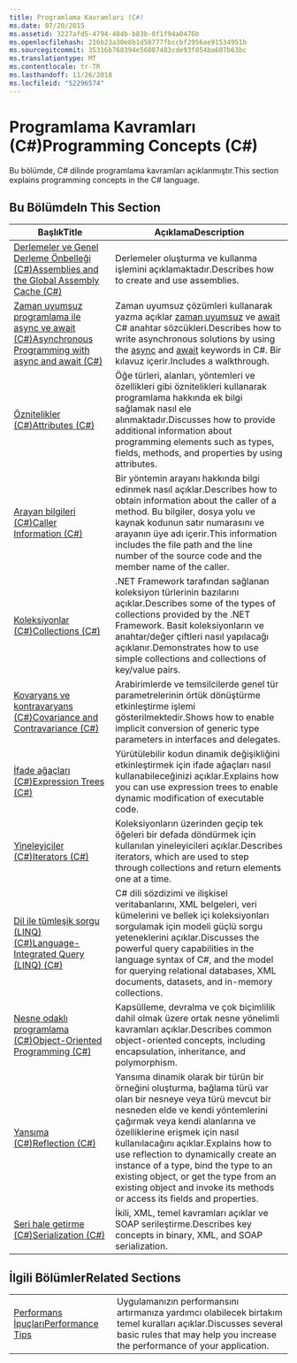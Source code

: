 ```yaml
---
title: Programlama Kavramları (C#)
ms.date: 07/20/2015
ms.assetid: 3227afd5-4794-484b-b83b-0f1f94a0476b
ms.openlocfilehash: 216b23a30e8b1d58777fbccbf2956ae91534951b
ms.sourcegitcommit: 35316b768394e56087483cde93f854ba607b63bc
ms.translationtype: MT
ms.contentlocale: tr-TR
ms.lasthandoff: 11/26/2018
ms.locfileid: "52296574"
---
```

# <a name="programming-concepts-c"></a><span data-ttu-id="9e088-102">Programlama Kavramları (C#)</span><span class="sxs-lookup"><span data-stu-id="9e088-102">Programming Concepts (C#)</span></span>
<span data-ttu-id="9e088-103">Bu bölümde, C# dilinde programlama kavramları açıklanmıştır.</span><span class="sxs-lookup"><span data-stu-id="9e088-103">This section explains programming concepts in the C# language.</span></span>  
  
## <a name="in-this-section"></a><span data-ttu-id="9e088-104">Bu Bölümde</span><span class="sxs-lookup"><span data-stu-id="9e088-104">In This Section</span></span>  
  
|<span data-ttu-id="9e088-105">Başlık</span><span class="sxs-lookup"><span data-stu-id="9e088-105">Title</span></span>|<span data-ttu-id="9e088-106">Açıklama</span><span class="sxs-lookup"><span data-stu-id="9e088-106">Description</span></span>|  
|-----------|-----------------|  
|[<span data-ttu-id="9e088-107">Derlemeler ve Genel Derleme Önbelleği (C#)</span><span class="sxs-lookup"><span data-stu-id="9e088-107">Assemblies and the Global Assembly Cache (C#)</span></span>](../../../csharp/programming-guide/concepts/assemblies-gac/index.md)|<span data-ttu-id="9e088-108">Derlemeler oluşturma ve kullanma işlemini açıklamaktadır.</span><span class="sxs-lookup"><span data-stu-id="9e088-108">Describes how to create and use assemblies.</span></span>|  
|[<span data-ttu-id="9e088-109">Zaman uyumsuz programlama ile async ve await (C#)</span><span class="sxs-lookup"><span data-stu-id="9e088-109">Asynchronous Programming with async and await (C#)</span></span>](../../../csharp/programming-guide/concepts/async/index.md)|<span data-ttu-id="9e088-110">Zaman uyumsuz çözümleri kullanarak yazma açıklar [zaman uyumsuz](../../../csharp/language-reference/keywords/async.md) ve [await](../../../csharp/language-reference/keywords/await.md) C# anahtar sözcükleri.</span><span class="sxs-lookup"><span data-stu-id="9e088-110">Describes how to write asynchronous solutions by using the [async](../../../csharp/language-reference/keywords/async.md) and [await](../../../csharp/language-reference/keywords/await.md) keywords in C#.</span></span> <span data-ttu-id="9e088-111">Bir kılavuz içerir.</span><span class="sxs-lookup"><span data-stu-id="9e088-111">Includes a walkthrough.</span></span>|  
|[<span data-ttu-id="9e088-112">Öznitelikler (C#)</span><span class="sxs-lookup"><span data-stu-id="9e088-112">Attributes (C#)</span></span>](../../../csharp/programming-guide/concepts/attributes/index.md)|<span data-ttu-id="9e088-113">Öğe türleri, alanları, yöntemleri ve özellikleri gibi öznitelikleri kullanarak programlama hakkında ek bilgi sağlamak nasıl ele alınmaktadır.</span><span class="sxs-lookup"><span data-stu-id="9e088-113">Discusses how to provide additional information about programming elements such as types, fields, methods, and properties by using attributes.</span></span>|  
|[<span data-ttu-id="9e088-114">Arayan bilgileri (C#)</span><span class="sxs-lookup"><span data-stu-id="9e088-114">Caller Information (C#)</span></span>](../../../csharp/programming-guide/concepts/caller-information.md)|<span data-ttu-id="9e088-115">Bir yöntemin arayanı hakkında bilgi edinmek nasıl açıklar.</span><span class="sxs-lookup"><span data-stu-id="9e088-115">Describes how to obtain information about the caller of a method.</span></span> <span data-ttu-id="9e088-116">Bu bilgiler, dosya yolu ve kaynak kodunun satır numarasını ve arayanın üye adı içerir.</span><span class="sxs-lookup"><span data-stu-id="9e088-116">This information includes the file path and the line number of the source code and the member name of the caller.</span></span>|  
|[<span data-ttu-id="9e088-117">Koleksiyonlar (C#)</span><span class="sxs-lookup"><span data-stu-id="9e088-117">Collections (C#)</span></span>](../../../csharp/programming-guide/concepts/collections.md)|<span data-ttu-id="9e088-118">.NET Framework tarafından sağlanan koleksiyon türlerinin bazılarını açıklar.</span><span class="sxs-lookup"><span data-stu-id="9e088-118">Describes some of the types of collections provided by the .NET Framework.</span></span> <span data-ttu-id="9e088-119">Basit koleksiyonların ve anahtar/değer çiftleri nasıl yapılacağı açıklanır.</span><span class="sxs-lookup"><span data-stu-id="9e088-119">Demonstrates how to use simple collections and collections of key/value pairs.</span></span>|  
|[<span data-ttu-id="9e088-120">Kovaryans ve kontravaryans (C#)</span><span class="sxs-lookup"><span data-stu-id="9e088-120">Covariance and Contravariance (C#)</span></span>](../../../csharp/programming-guide/concepts/covariance-contravariance/index.md)|<span data-ttu-id="9e088-121">Arabirimlerde ve temsilcilerde genel tür parametrelerinin örtük dönüştürme etkinleştirme işlemi gösterilmektedir.</span><span class="sxs-lookup"><span data-stu-id="9e088-121">Shows how to enable implicit conversion of generic type parameters in interfaces and delegates.</span></span>|  
|[<span data-ttu-id="9e088-122">İfade ağaçları (C#)</span><span class="sxs-lookup"><span data-stu-id="9e088-122">Expression Trees (C#)</span></span>](../../../csharp/programming-guide/concepts/expression-trees/index.md)|<span data-ttu-id="9e088-123">Yürütülebilir kodun dinamik değişikliğini etkinleştirmek için ifade ağaçları nasıl kullanabileceğinizi açıklar.</span><span class="sxs-lookup"><span data-stu-id="9e088-123">Explains how you can use expression trees to enable dynamic modification of executable code.</span></span>|  
|[<span data-ttu-id="9e088-124">Yineleyiciler (C#)</span><span class="sxs-lookup"><span data-stu-id="9e088-124">Iterators (C#)</span></span>](../../../csharp/programming-guide/concepts/iterators.md)|<span data-ttu-id="9e088-125">Koleksiyonların üzerinden geçip tek öğeleri bir defada döndürmek için kullanılan yineleyicileri açıklar.</span><span class="sxs-lookup"><span data-stu-id="9e088-125">Describes iterators, which are used to step through collections and return elements one at a time.</span></span>|  
|[<span data-ttu-id="9e088-126">Dil ile tümleşik sorgu (LINQ) (C#)</span><span class="sxs-lookup"><span data-stu-id="9e088-126">Language-Integrated Query (LINQ) (C#)</span></span>](../../../csharp/programming-guide/concepts/linq/index.md)|<span data-ttu-id="9e088-127">C# dili sözdizimi ve ilişkisel veritabanlarını, XML belgeleri, veri kümelerini ve bellek içi koleksiyonları sorgulamak için modeli güçlü sorgu yeteneklerini açıklar.</span><span class="sxs-lookup"><span data-stu-id="9e088-127">Discusses the powerful query capabilities in the language syntax of C#, and the model for querying relational databases, XML documents, datasets, and in-memory collections.</span></span>|  
|[<span data-ttu-id="9e088-128">Nesne odaklı programlama (C#)</span><span class="sxs-lookup"><span data-stu-id="9e088-128">Object-Oriented Programming (C#)</span></span>](../../../csharp/programming-guide/concepts/object-oriented-programming.md)|<span data-ttu-id="9e088-129">Kapsülleme, devralma ve çok biçimlilik dahil olmak üzere ortak nesne yönelimli kavramları açıklar.</span><span class="sxs-lookup"><span data-stu-id="9e088-129">Describes common object-oriented concepts, including encapsulation, inheritance, and polymorphism.</span></span>|  
|[<span data-ttu-id="9e088-130">Yansıma (C#)</span><span class="sxs-lookup"><span data-stu-id="9e088-130">Reflection (C#)</span></span>](../../../csharp/programming-guide/concepts/reflection.md)|<span data-ttu-id="9e088-131">Yansıma dinamik olarak bir türün bir örneğini oluşturma, bağlama türü var olan bir nesneye veya türü mevcut bir nesneden elde ve kendi yöntemlerini çağırmak veya kendi alanlarına ve özelliklerine erişmek için nasıl kullanılacağını açıklar.</span><span class="sxs-lookup"><span data-stu-id="9e088-131">Explains how to use reflection to dynamically create an instance of a type, bind the type to an existing object, or get the type from an existing object and invoke its methods or access its fields and properties.</span></span>|  
|[<span data-ttu-id="9e088-132">Seri hale getirme (C#)</span><span class="sxs-lookup"><span data-stu-id="9e088-132">Serialization (C#)</span></span>](../../../csharp/programming-guide/concepts/serialization/index.md)|<span data-ttu-id="9e088-133">İkili, XML, temel kavramları açıklar ve SOAP serileştirme.</span><span class="sxs-lookup"><span data-stu-id="9e088-133">Describes key concepts in binary, XML, and SOAP serialization.</span></span>|  
  
## <a name="related-sections"></a><span data-ttu-id="9e088-134">İlgili Bölümler</span><span class="sxs-lookup"><span data-stu-id="9e088-134">Related Sections</span></span>  
  
|||  
|---|---|  
|[<span data-ttu-id="9e088-135">Performans İpuçları</span><span class="sxs-lookup"><span data-stu-id="9e088-135">Performance Tips</span></span>](../../../../docs/framework/performance/performance-tips.md) | <span data-ttu-id="9e088-136">Uygulamanızın performansını artırmanıza yardımcı olabilecek birtakım temel kuralları açıklar.</span><span class="sxs-lookup"><span data-stu-id="9e088-136">Discusses several basic rules that may help you increase the performance of your application.</span></span>|
